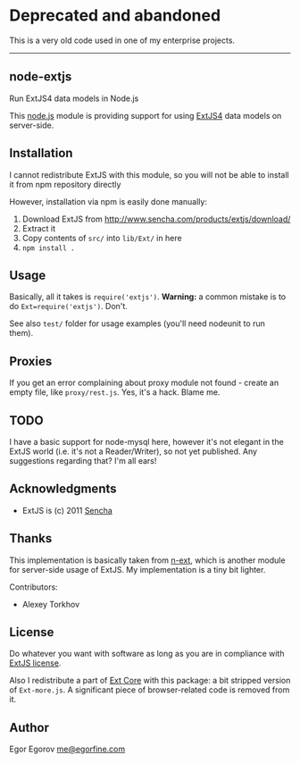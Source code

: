 # Deprecated and abandoned

This is a very old code used in one of my enterprise projects. 

------------------------

## node-extjs

Run ExtJS4 data models in Node.js 

This [node.js](http://nodejs.org) module is providing support for using [ExtJS4](http://www.sencha.com/products/extjs/) data models on server-side. 

## Installation

I cannot redistribute ExtJS with this module, so you will not be able to install it from npm repository directly 

However, installation via npm is easily done manually: 

1. Download ExtJS from http://www.sencha.com/products/extjs/download/
2. Extract it
3. Copy contents of <code>src/</code> into <code>lib/Ext/</code> in here
4. <code>npm install .</code>

## Usage

Basically, all it takes is <code>require('extjs')</code>. <b>Warning:</b> a common mistake is to do <code>Ext=require('extjs')</code>. Don't. 

See also <code>test/</code> folder for usage examples (you'll need nodeunit to run them).

## Proxies

If you get an error complaining about proxy module not found - create an empty file, like <code>proxy/rest.js</code>. Yes, it's a hack. Blame me. 

## TODO

I have a basic support for node-mysql here, however it's not elegant in the ExtJS world (i.e. it's not a Reader/Writer), so not yet published. Any suggestions regarding that? I'm all ears!

## Acknowledgments

* ExtJS is (c) 2011 [Sencha](http://sencha.com/)

## Thanks

This implementation is basically taken from [n-ext](https://github.com/xcambar/n-ext), which is another module for server-side usage of ExtJS. My implementation is a tiny bit lighter. 

Contributors: 

* Alexey Torkhov

## License

Do whatever you want with software as long as you are in compliance with [ExtJS license](http://www.sencha.com/products/extjs/license/). 

Also I redistribute a part of [Ext Core](http://www.sencha.com/products/extcore/) with this package: a bit stripped version of <code>Ext-more.js</code>. A significant piece of browser-related code is removed from it. 

## Author

Egor Egorov <me@egorfine.com>

